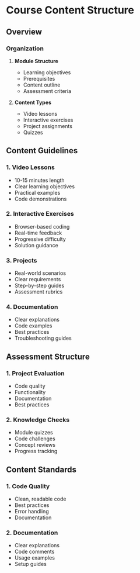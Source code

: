 # Course Content Structure

## Overview
### Organization
1. **Module Structure**
   - Learning objectives
   - Prerequisites
   - Content outline
   - Assessment criteria

2. **Content Types**
   - Video lessons
   - Interactive exercises
   - Project assignments
   - Quizzes

## Content Guidelines
### 1. Video Lessons
- 10-15 minutes length
- Clear learning objectives
- Practical examples
- Code demonstrations

### 2. Interactive Exercises
- Browser-based coding
- Real-time feedback
- Progressive difficulty
- Solution guidance

### 3. Projects
- Real-world scenarios
- Clear requirements
- Step-by-step guides
- Assessment rubrics

### 4. Documentation
- Clear explanations
- Code examples
- Best practices
- Troubleshooting guides

## Assessment Structure
### 1. Project Evaluation
- Code quality
- Functionality
- Documentation
- Best practices

### 2. Knowledge Checks
- Module quizzes
- Code challenges
- Concept reviews
- Progress tracking

## Content Standards
### 1. Code Quality
- Clean, readable code
- Best practices
- Error handling
- Documentation

### 2. Documentation
- Clear explanations
- Code comments
- Usage examples
- Setup guides
